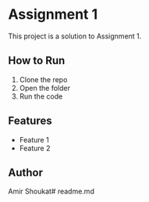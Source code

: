 # Assignment 1

This project is a solution to Assignment 1.

## How to Run

1. Clone the repo
2. Open the folder
3. Run the code

## Features

- Feature 1
- Feature 2

## Author

Amir Shoukat# readme.md
